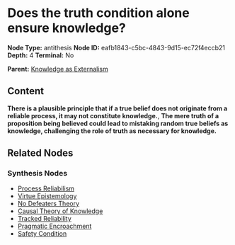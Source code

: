 # Does the truth condition alone ensure knowledge?

**Node Type:** antithesis
**Node ID:** eafb1843-c5bc-4843-9d15-ec72f4eccb21
**Depth:** 4
**Terminal:** No

**Parent:** [Knowledge as Externalism](knowledge-as-externalism-synthesis-495eeda3-6440-47f1-bb9a-0edd31288d1e.md)

## Content

**There is a plausible principle that if a true belief does not originate from a reliable process, it may not constitute knowledge.**, **The mere truth of a proposition being believed could lead to mistaking random true beliefs as knowledge, challenging the role of truth as necessary for knowledge.**

## Related Nodes

### Synthesis Nodes

- [Process Reliabilism](process-reliabilism-synthesis-06f9e3d1-633a-4793-83eb-c90d9e44d6ef.md)
- [Virtue Epistemology](virtue-epistemology-synthesis-1b77748e-a45d-4b28-a513-b4203d0ee6cf.md)
- [No Defeaters Theory](no-defeaters-theory-synthesis-34c0ebc5-6fdf-4b1f-acd8-b7e5673112fd.md)
- [Causal Theory of Knowledge](causal-theory-of-knowledge-synthesis-f5b40e8a-e125-444a-8939-2ec43653133f.md)
- [Tracked Reliability](tracked-reliability-synthesis-98b8c89d-f07a-4cf3-a660-b69547b5dc19.md)
- [Pragmatic Encroachment](pragmatic-encroachment-synthesis-da95434d-a218-42f0-b895-45a14ef56ca1.md)
- [Safety Condition](safety-condition-synthesis-0ac437f5-f17d-4b78-a22e-afcef460b09f.md)

